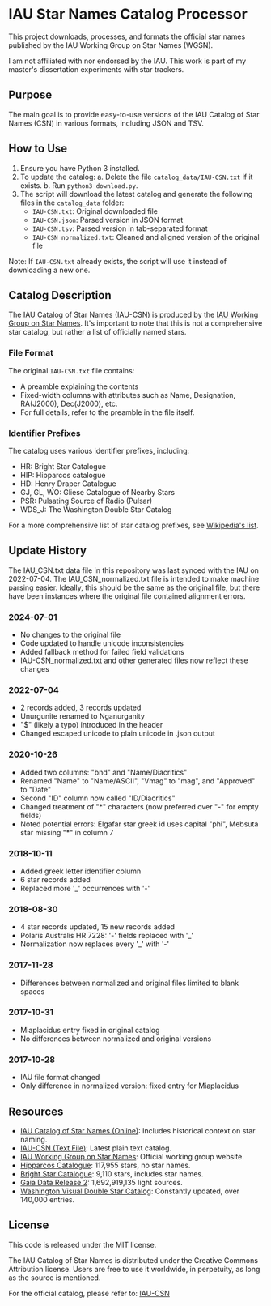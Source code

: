 # IAU Star Names Catalog Processor

This project downloads, processes, and formats the official star names published by the IAU Working Group on Star Names (WGSN).

I am not affiliated with nor endorsed by the IAU. This work is part of my master's dissertation experiments with star trackers.

## Purpose

The main goal is to provide easy-to-use versions of the IAU Catalog of Star Names (CSN) in various formats, including JSON and TSV.

## How to Use

1. Ensure you have Python 3 installed.
2. To update the catalog:
   a. Delete the file `catalog_data/IAU-CSN.txt` if it exists.
   b. Run `python3 download.py`.
3. The script will download the latest catalog and generate the following files in the `catalog_data` folder:
   - `IAU-CSN.txt`: Original downloaded file
   - `IAU-CSN.json`: Parsed version in JSON format
   - `IAU-CSN.tsv`: Parsed version in tab-separated format
   - `IAU-CSN_normalized.txt`: Cleaned and aligned version of the original file

Note: If `IAU-CSN.txt` already exists, the script will use it instead of downloading a new one.

## Catalog Description

The IAU Catalog of Star Names (IAU-CSN) is produced by the [IAU Working Group on Star Names](https://www.iau.org/science/scientific_bodies/working_groups/280/). It's important to note that this is not a comprehensive star catalog, but rather a list of officially named stars.

### File Format

The original `IAU-CSN.txt` file contains:

- A preamble explaining the contents
- Fixed-width columns with attributes such as Name, Designation, RA(J2000), Dec(J2000), etc.
- For full details, refer to the preamble in the file itself.

### Identifier Prefixes

The catalog uses various identifier prefixes, including:

- HR: Bright Star Catalogue
- HIP: Hipparcos catalogue
- HD: Henry Draper Catalogue
- GJ, GL, WO: Gliese Catalogue of Nearby Stars
- PSR: Pulsating Source of Radio (Pulsar)
- WDS_J: The Washington Double Star Catalog

For a more comprehensive list of star catalog prefixes, see [Wikipedia's list](https://en.wikipedia.org/wiki/Star_catalogue).

## Update History

The IAU_CSN.txt data file in this repository was last synced with the IAU on 2022-07-04. The IAU_CSN_normalized.txt file is intended to make machine parsing easier. Ideally, this should be the same as the original file, but there have been instances where the original file contained alignment errors.

### 2024-07-01

- No changes to the original file
- Code updated to handle unicode inconsistencies
- Added fallback method for failed field validations
- IAU-CSN_normalized.txt and other generated files now reflect these changes

### 2022-07-04

- 2 records added, 3 records updated
- Unurgunite renamed to Nganurganity
- "$" (likely a typo) introduced in the header
- Changed escaped unicode to plain unicode in .json output

### 2020-10-26

- Added two columns: "bnd" and "Name/Diacritics"
- Renamed "Name" to "Name/ASCII", "Vmag" to "mag", and "Approved" to "Date"
- Second "ID" column now called "ID/Diacritics"
- Changed treatment of "*" characters (now preferred over "-" for empty fields)
- Noted potential errors: Elgafar star greek id uses capital "phi", Mebsuta star missing "*" in column 7

### 2018-10-11

- Added greek letter identifier column
- 6 star records added
- Replaced more '_' occurrences with '-'

### 2018-08-30

- 4 star records updated, 15 new records added
- Polaris Australis HR 7228: '-' fields replaced with '_'
- Normalization now replaces every '_' with '-'

### 2017-11-28

- Differences between normalized and original files limited to blank spaces

### 2017-10-31

- Miaplacidus entry fixed in original catalog
- No differences between normalized and original versions

### 2017-10-28

- IAU file format changed
- Only difference in normalized version: fixed entry for Miaplacidus

## Resources

- [IAU Catalog of Star Names (Online)](https://www.iau.org/public/themes/naming_stars/): Includes historical context on star naming.
- [IAU-CSN (Text File)](http://www.pas.rochester.edu/~emamajek/WGSN/IAU-CSN.txt): Latest plain text catalog.
- [IAU Working Group on Star Names](https://www.iau.org/science/scientific_bodies/working_groups/280/): Official working group website.
- [Hipparcos Catalogue](http://cdsarc.u-strasbg.fr/viz-bin/Cat?I/311): 117,955 stars, no star names.
- [Bright Star Catalogue](http://cdsarc.u-strasbg.fr/viz-bin/Cat?V/50): 9,110 stars, includes star names.
- [Gaia Data Release 2](https://www.cosmos.esa.int/web/gaia/dr2): 1,692,919,135 light sources.
- [Washington Visual Double Star Catalog](http://www.usno.navy.mil/USNO/astrometry/optical-IR-prod/wds/WDS): Constantly updated, over 140,000 entries.

## License

This code is released under the MIT license.

The IAU Catalog of Star Names is distributed under the Creative Commons Attribution license. Users are free to use it worldwide, in perpetuity, as long as the source is mentioned.

For the official catalog, please refer to: [IAU-CSN](http://www.pas.rochester.edu/~emamajek/WGSN/IAU-CSN.txt)
